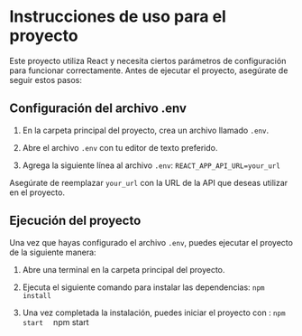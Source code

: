 
# Instrucciones de uso para el proyecto

  

Este proyecto utiliza React y necesita ciertos parámetros de configuración para funcionar correctamente. Antes de ejecutar el proyecto, asegúrate de seguir estos pasos:

  

## Configuración del archivo .env

  

1. En la carpeta principal del proyecto, crea un archivo llamado `.env`.

2. Abre el archivo `.env` con tu editor de texto preferido.

3. Agrega la siguiente línea al archivo `.env`:
		```REACT_APP_API_URL=your_url```

  
  

Asegúrate de reemplazar `your_url` con la URL de la API que deseas utilizar en el proyecto.

  

## Ejecución del proyecto

  

Una vez que hayas configurado el archivo `.env`, puedes ejecutar el proyecto de la siguiente manera:

  

1. Abre una terminal en la carpeta principal del proyecto.

2. Ejecuta el siguiente comando para instalar las dependencias:
`npm install`

  
  
  

4. Una vez completada la instalación, puedes iniciar el proyecto con :
`npm start	`
npm start


